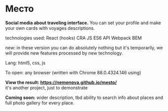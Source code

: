 # Место

**Social media about traveling interface.** You can set your profile and make your own cards with voyages descriptions.         

technologies used: 
React (hooks)
CRA
JS ES6
API
Webpack
BEM  

new: in these version you can do absolutely nothing but it's temporarily, we will provide new features processed by new technology.      

Lang: html5, css, js         

To open: any browser (written with Chrome 88.0.4324.146 using)       
                             

**View the result: https://nemenova.github.io/mesto/**        
it's another project, just to demonstrate

**Coming soon:** wider description, tbd ability to search info about places and full photo gallery for every place. 
